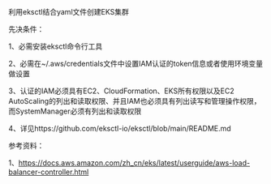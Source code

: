 利用eksctl结合yaml文件创建EKS集群

先决条件：

1、必需安装eksctl命令行工具

2、必需在~/.aws/credentials文件中设置IAM认证的token信息或者使用环境变量做设置

3、认证的IAM必须具有EC2、CloudFormation、EKS所有权限以及EC2 AutoScaling的列出和读取权限、并且IAM也必须具有列出读写和管理操作权限，而SystemManager必须有列出和读取权限

4、详见https://github.com/eksctl-io/eksctl/blob/main/README.md


参考资料：

1、https://docs.aws.amazon.com/zh_cn/eks/latest/userguide/aws-load-balancer-controller.html 

